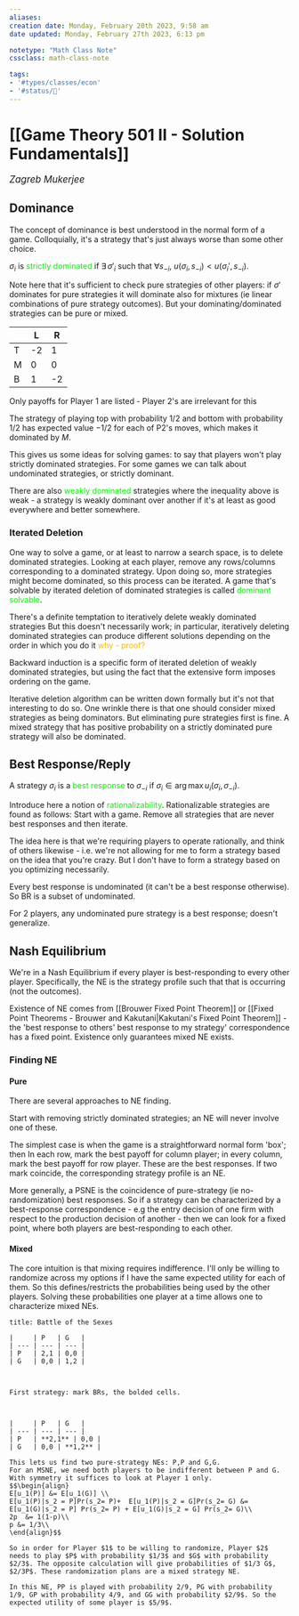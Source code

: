 ```yaml
---
aliases:
creation date: Monday, February 20th 2023, 9:58 am
date updated: Monday, February 27th 2023, 6:13 pm

notetype: "Math Class Note"
cssclass: math-class-note

tags: 
- '#types/classes/econ'
- '#status/🚧'
---
```


# [[Game Theory 501 II - Solution Fundamentals]]
<span style = "font-size:120%"><i >Zagreb Mukerjee </i></span>

## Dominance

The concept of dominance is best understood in the normal form of a game. Colloquially, it's a strategy that's just always worse than some other choice. 

$\sigma_i$ is <font color=gree>strictly dominated</font> if $\exists \, \sigma'_i$ such that $\forall s_{-i}$, $u(\sigma_i, s_{-i}) < u(\sigma_i', s_{-i})$. 

Note here that it's sufficient to check pure strategies of other players: if $\sigma'$ dominates for pure strategies it will dominate also for mixtures (ie linear combinations of pure strategy outcomes). But your dominating/dominated strategies can be pure or mixed. 

|     | L   | R   |
| --- | --- | --- |
| T   | -2   | 1  |
| M   | 0   | 0   |
| B   | 1   | -2  | 

Only payoffs for Player $1$ are listed - Player 2's are irrelevant for this 

The strategy of playing top with probability $1/2$ and bottom with probability $1/2$ has expected value $-1/2$ for each of P2's moves, which makes it dominated by $M$. 

This gives us some ideas for solving games: to say that players won't play strictly dominated strategies. For some games we can talk about undominated strategies, or strictly dominant. 

There are also <font color=gree>weakly dominated</font> strategies where the inequality above is weak - a strategy is weakly dominant over another if it's at least as good everywhere and better somewhere. 

### Iterated Deletion

One way to solve a game, or at least to narrow a search space, is to delete dominated strategies. Looking at each player, remove any rows/columns corresponding to a dominated strategy. Upon doing so, more strategies might become dominated, so this process can be iterated. A game that's solvable by iterated deletion of dominated strategies is called <font color=gree>dominant solvable</font>. 

There's a definite temptation to iteratively delete weakly dominated strategies But this doesn't necessarily work; in particular, iteratively deleting dominated strategies can produce different solutions depending on the order in which you do it <font color=#F7B801>why - proof?</font>

Backward induction is a specific form of iterated deletion of weakly dominated strategies, but using the fact that the extensive form imposes ordering on the game. 

Iterative deletion algorithm can be written down formally but it's not that interesting to do so. One wrinkle there is that one should consider mixed strategies as being dominators. But eliminating pure strategies first is fine. A mixed strategy that has positive probability on a strictly dominated pure strategy will also be dominated. 

## Best Response/Reply

A strategy $\sigma_i$ is a <font color=gree>best response</font> to $\sigma_{-i}$ if $\sigma_i \in \arg\max u_i(\sigma_i, \sigma_{-i})$. 

Introduce here a notion of <font color=gree>rationalizability</font>. Rationalizable strategies are found as follows: Start with a game. Remove all strategies that are never best responses and then iterate. 

The idea here is that we're requiring players to operate rationally, and think of others likewise - i.e. we're not allowing for me to form a strategy based on the idea that you're crazy. But I don't have to form a strategy based on you optimizing necessarily. 

Every best response is undominated (it can't be a best response otherwise). So BR is a subset of undominated. 

For $2$ players, any undominated pure strategy is a best response; doesn't generalize. 


## Nash Equilibrium

We're in a Nash Equilibrium if every player is best-responding to every other player. Specifically, the NE is the strategy profile such that that is occurring (not the outcomes).

Existence of NE comes from [[Brouwer Fixed Point Theorem]] or [[Fixed Point Theorems - Brouwer and Kakutani|Kakutani's Fixed Point Theorem]] - the 'best response to others' best response to my strategy' correspondence has a fixed point. Existence only guarantees mixed NE exists. 

### Finding NE
#### Pure

There are several approaches to NE finding.  

Start with removing strictly dominated strategies; an NE will never involve one of these.

The simplest case is when the game is a straightforward normal form 'box'; then In each row, mark the best payoff for column player; in every column, mark the best payoff for row player. These are the best responses. If two mark coincide, the corresponding strategy profile is an NE.

More generally, a PSNE is the coincidence of pure-strategy (ie no-randomization) best responses. So if a strategy can be characterized by a best-response correspondence - e.g the entry decision of one firm with respect to the production decision of another - then we can look for a fixed point, where both players are best-responding to each other. 

#### Mixed

The core intuition is that mixing requires indifference. I'll only be willing to randomize across my options if I have the same expected utility for each of them. So this defines/restricts the probabilities being used by the other players. Solving these probabilities one player at a time allows one to characterize mixed NEs. 


```ad-example 
title: Battle of the Sexes

|     | P   | G   |
| --- | --- | --- |
| P   | 2,1 | 0,0 |
| G   | 0,0 | 1,2 |



First strategy: mark BRs, the bolded cells. 



|     | P   | G   |
| --- | --- | --- |
| P   | **2,1** | 0,0 |
| G   | 0,0 | **1,2** |

This lets us find two pure-strategy NEs: P,P and G,G. 
For an MSNE, we need both players to be indifferent between P and G. With symmetry it suffices to look at Player 1 only. 
$$\begin{align}
E[u_1(P)] &= E[u_1(G)] \\
E[u_1(P)|s_2 = P]Pr(s_2= P)+  E[u_1(P)|s_2 = G]Pr(s_2= G) &= E[u_1(G)|s_2 = P] Pr(s_2= P) + E[u_1(G)|s_2 = G] Pr(s_2= G)\\
2p  &= 1(1-p)\\
p &= 1/3\\
\end{align}$$

So in order for Player $1$ to be willing to randomize, Player $2$ needs to play $P$ with probability $1/3$ and $G$ with probability $2/3$. The opposite calculation will give probabilities of $1/3 G$, $2/3P$. These randomization plans are a mixed strategy NE. 

In this NE, PP is played with probability 2/9, PG with probability 1/9, GP with probability 4/9, and GG with probability $2/9$. So the expected utility of some player is $5/9$. 

```


